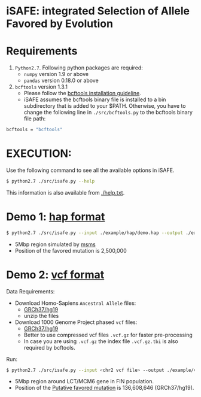 iSAFE: **i**ntegrated **S**election of **A**llele **F**avored by **E**volution
==========

Requirements
==========
1. ```Python2.7```. Following python packages are required:
    - ```numpy``` version 1.9 or above
    - ```pandas``` version 0.18.0 or above
2. ```bcftools``` version 1.3.1
    - Please follow the [bcftools installation guideline](http://www.htslib.org/download/).
    - iSAFE assumes the bcftools binary file is installed to a bin subdirectory that is added to your $PATH. Otherwise, you have to change the following line in ```./src/bcftools.py``` to the bcftools binary file path: 
```sh
bcftools = "bcftools"
```

EXECUTION:
===========
Use the following command to see all the available options in iSAFE.
 
```sh
$ python2.7 ./src/isafe.py --help
```
This information is also available from [./help.txt](https://github.com/alek0991/iSAFE/blob/master/help.txt).

Demo 1: [hap format](https://github.com/alek0991/iSAFE/blob/master/example/hap/ReadMe.md)
===========
```sh
$ python2.7 ./src/isafe.py --input ./example/hap/demo.hap --output ./example/hap/demo --format hap
```
* 5Mbp region simulated by [msms](http://www.mabs.at/ewing/msms/index.shtml)
* Position of the favored mutation is 2,500,000
 
Demo 2: [vcf format](https://samtools.github.io/hts-specs/VCFv4.2.pdf)
===========
Data Requirements:
*  Download Homo-Sapiens ```Ancestral Allele``` files:
    - [GRCh37/hg19](http://ftp.ensembl.org/pub/release-75/fasta/ancestral_alleles/)
    - unzip the files 
* Download 1000 Genome Project phased ```vcf``` files:
    - [GRCh37/hg19](http://ftp.1000genomes.ebi.ac.uk/vol1/ftp/release/20130502/)
    - Better to use compressed vcf files ```.vcf.gz``` for faster pre-processing   
    - In case you are using ```.vcf.gz``` the index file ```.vcf.gz.tbi``` is also required by bcftools.

Run:
```sh
$ python2.7 ./src/isafe.py --input <chr2 vcf file> --output ./example/vcf/LCT --region 2:134108646-139108646 --AA <chr2 Ancestral Allele file> --vcf-cont <chr2 vcf file> --sample-case ./example/vcf/case.sample --sample-cont ./example/vcf/cont.sample
```
* 5Mbp region around LCT/MCM6 gene in FIN population. 
* Position of the [Putative favored mutation](http://www.nature.com/ng/journal/v30/n2/full/ng826.html) is 136,608,646 (GRCh37/hg19).

